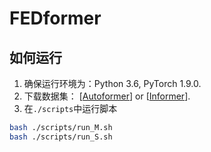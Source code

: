 # FEDformer 


## 如何运行

1. 确保运行环境为：Python 3.6, PyTorch 1.9.0.
2.  下载数据集： [[Autoformer](https://github.com/thuml/Autoformer)] or [[Informer](https://github.com/zhouhaoyi/Informer2020)].
3. 在`./scripts`中运行脚本

```bash
bash ./scripts/run_M.sh
bash ./scripts/run_S.sh
```

